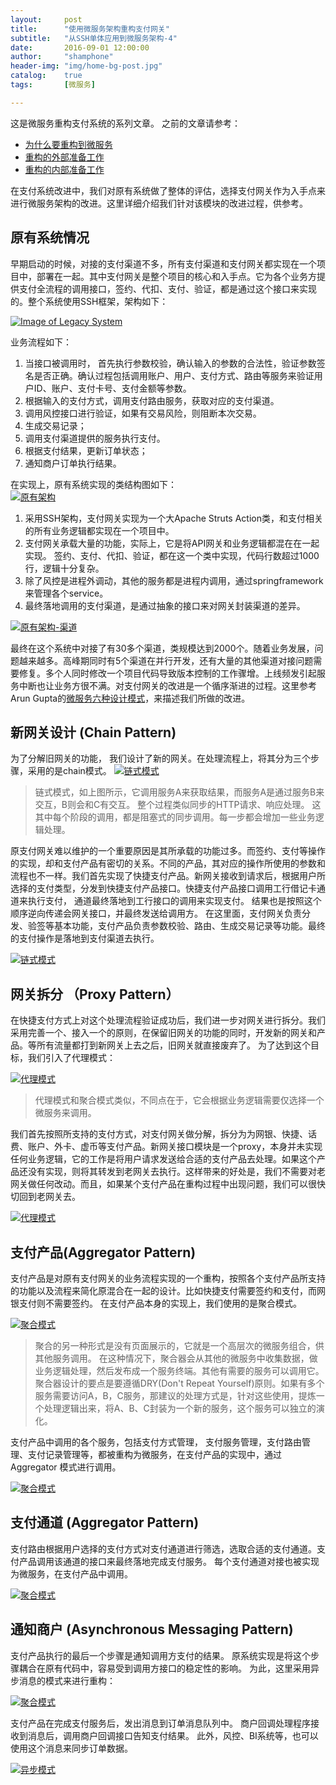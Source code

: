```yaml
---
layout:     post
title:      "使用微服务架构重构支付网关"
subtitle:   "从SSH单体应用到微服务架构-4"
date:       2016-09-01 12:00:00
author:     "shamphone"
header-img: "img/home-bg-post.jpg"
catalog:	true
tags:		[微服务]

---
```


这是微服务重构支付系统的系列文章。 之前的文章请参考：

- [为什么要重构到微服务](http://blog.lixf.cn/essay/2016/08/05/microservice-1/)
- [重构的外部准备工作](http://blog.lixf.cn/essay/2016/08/05/microservice-2/)
- [重构的内部准备工作](http://blog.lixf.cn/essay/2016/08/06/microservice-3/)

在支付系统改进中，我们对原有系统做了整体的评估，选择支付网关作为入手点来进行微服务架构的改进。这里详细介绍我们针对该模块的改进过程，供参考。 

## 原有系统情况

早期启动的时候，对接的支付渠道不多，所有支付渠道和支付网关都实现在一个项目中，部署在一起。其中支付网关是整个项目的核心和入手点。它为各个业务方提供支付全流程的调用接口，签约、代扣、支付、验证，都是通过这个接口来实现的。整个系统使用SSH框架，架构如下：

[![Image of Legacy System](http://blog.lixf.cn/img/in-post/arch-legacy.png)](http://blog.lixf.cn/img/in-post/arch-legacy.png)

业务流程如下：

1. 当接口被调用时， 首先执行参数校验，确认输入的参数的合法性，验证参数签名是否正确。确认过程包括调用账户、用户、支付方式、路由等服务来验证用户ID、账户、支付卡号、支付金额等参数。    
2. 根据输入的支付方式，调用支付路由服务，获取对应的支付渠道。   
3. 调用风控接口进行验证，如果有交易风险，则阻断本次交易。   
4. 生成交易记录；   
5. 调用支付渠道提供的服务执行支付。   
6. 根据支付结果，更新订单状态；  
7. 通知商户订单执行结果。   

在实现上，原有系统实现的类结构图如下：  
[![原有架构](http://blog.lixf.cn/img/in-post/gateway-legacy.jpg)](http://blog.lixf.cn/img/in-post/gateway-legacy.jpg)  

1. 采用SSH架构，支付网关实现为一个大Apache Struts Action类，和支付相关的所有业务逻辑都实现在一个项目中。   
2. 支付网关承载大量的功能，实际上，它是将API网关和业务逻辑都混在在一起实现。 签约、支付、代扣、验证，都在这一个类中实现，代码行数超过1000行，逻辑十分复杂。 
3. 除了风控是进程外调动，其他的服务都是进程内调用，通过springframework来管理各个service。
4. 最终落地调用的支付渠道，是通过抽象的接口来对网关封装渠道的差异。 

[![原有架构-渠道](http://blog.lixf.cn/img/in-post/gateway-channels.jpg)](http://blog.lixf.cn/img/in-post/gateway-channels.jpg)  

最终在这个系统中对接了有30多个渠道，类规模达到2000个。随着业务发展，问题越来越多。高峰期同时有5个渠道在并行开发，还有大量的其他渠道对接问题需要修复。多个人同时修改一个项目代码导致版本控制的工作骤增。上线频发引起服务中断也让业务方很不满。对支付网关的改进是一个循序渐进的过程。这里参考Arun Gupta的[微服务六种设计模式](https://www.javacodegeeks.com/2015/04/microservice-design-patterns.html)，来描述我们所做的改进。 

## 新网关设计 (Chain Pattern)

为了分解旧网关的功能， 我们设计了新的网关。在处理流程上，将其分为三个步骤，采用的是chain模式。 
[![链式模式](http://blog.lixf.cn/img/in-post/pattern-chain.png)](http://blog.lixf.cn/img/in-post/pattern-chain.png)  

> 链式模式，如上图所示，它调用服务A来获取结果，而服务A是通过服务B来交互，B则会和C有交互。 整个过程类似同步的HTTP请求、响应处理。 这其中每个阶段的调用，都是阻塞式的同步调用。每一步都会增加一些业务逻辑处理。 

原支付网关难以维护的一个重要原因是其所承载的功能过多。而签约、支付等操作的实现，却和支付产品有密切的关系。不同的产品，其对应的操作所使用的参数和流程也不一样。我们首先实现了快捷支付产品。新网关接收到请求后，根据用户所选择的支付类型，分发到快捷支付产品接口。快捷支付产品接口调用工行借记卡通道来执行支付， 通道最终落地到工行接口的调用来实现支付。 结果也是按照这个顺序逆向传递会网关接口，并最终发送给调用方。 在这里面，支付网关负责分发、验签等基本功能，支付产品负责参数校验、路由、生成交易记录等功能。最终的支付操作是落地到支付渠道去执行。 

[![链式模式](http://blog.lixf.cn/img/in-post/gateway-chain.png)](http://blog.lixf.cn/img/in-post/gateway-chain.png)

## 网关拆分 （Proxy Pattern）

在快捷支付方式上对这个处理流程验证成功后，我们进一步对网关进行拆分。我们采用完善一个、接入一个的原则，在保留旧网关的功能的同时，开发新的网关和产品。等所有流量都打到新网关上去之后，旧网关就直接废弃了。 为了达到这个目标，我们引入了代理模式：

[![代理模式](http://blog.lixf.cn/img/in-post/pattern-proxy.png)](http://blog.lixf.cn/img/in-post/pattern-proxy.png)  

> 代理模式和聚合模式类似，不同点在于，它会根据业务逻辑需要仅选择一个微服务来调用。

我们首先按照所支持的支付方式，对支付网关做分解，拆分为为网银、快捷、话费、账户、外卡、虚币等支付产品。新网关接口模块是一个proxy，本身并未实现任何业务逻辑，它的工作是将用户请求发送给合适的支付产品去处理。如果这个产品还没有实现，则将其转发到老网关去执行。这样带来的好处是，我们不需要对老网关做任何改动。而且，如果某个支付产品在重构过程中出现问题，我们可以很快切回到老网关去。 

[![代理模式](http://blog.lixf.cn/img/in-post/gateway-proxy.jpg)](http://blog.lixf.cn/img/in-post/gateway-proxy.jpg)

## 支付产品(Aggregator Pattern)

支付产品是对原有支付网关的业务流程实现的一个重构，按照各个支付产品所支持的功能以及流程来简化原混合在一起的设计。比如快捷支付需要签约和支付，而网银支付则不需要签约。 在支付产品本身的实现上，我们使用的是聚合模式。 

[![聚合模式](http://blog.lixf.cn/img/in-post/pattern-aggregator.png)](http://blog.lixf.cn/img/in-post/pattern-aggregator.png)  

>  聚合的另一种形式是没有页面展示的，它就是一个高层次的微服务组合，供其他服务调用。 在这种情况下，聚合器会从其他的微服务中收集数据，做业务逻辑处理，然后发布成一个服务终端。其他有需要的服务可以调用它。 聚合器设计的要点是要遵循DRY(Don't Repeat Yourself)原则。如果有多个服务需要访问A，B，C服务，那建议的处理方式是，针对这些使用，提炼一个处理逻辑出来，将A、B、C封装为一个新的服务，这个服务可以独立的演化。

支付产品中调用的各个服务，包括支付方式管理， 支付服务管理，支付路由管理、支付记录管理等，都被重构为微服务，在支付产品的实现中，通过Aggregator 模式进行调用。

[![聚合模式](http://blog.lixf.cn/img/in-post/gateway-aggregator.jpg)](http://blog.lixf.cn/img/in-post/gateway-aggregator.jpg)  

## 支付通道 (Aggregator Pattern) 

支付路由根据用户选择的支付方式对支付通道进行筛选，选取合适的支付通道。支付产品调用该通道的接口来最终落地完成支付服务。 每个支付通道对接也被实现为微服务，在支付产品中调用。 

[![聚合模式](http://blog.lixf.cn/img/in-post/gateway-agg-channels.jpg)](http://blog.lixf.cn/img/in-post/gateway-agg-channels.jpg)  

## 通知商户 (Asynchronous Messaging Pattern)

支付产品执行的最后一个步骤是通知调用方支付的结果。 原系统实现是将这个步骤耦合在原有代码中，容易受到调用方接口的稳定性的影响。 为此，这里采用异步消息的模式来进行重构：

[![聚合模式](http://blog.lixf.cn/img/in-post/pattern-messaging.png)](http://blog.lixf.cn/img/in-post/pattern-messaging.png)  

支付产品在完成支付服务后，发出消息到订单消息队列中。 商户回调处理程序接收到消息后，调用商户回调接口告知支付结果。 此外，风控、BI系统等，也可以使用这个消息来同步订单数据。 

[![异步模式](http://blog.lixf.cn/img/in-post/gateway-messaging.jpg)](http://blog.lixf.cn/img/in-post/gateway-messaging.jpg)  